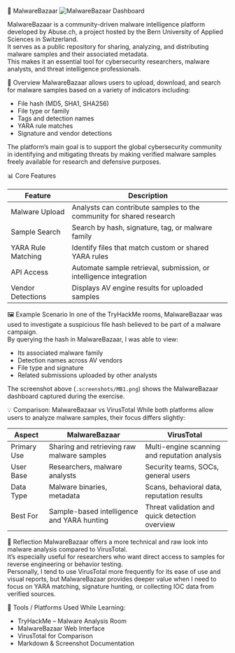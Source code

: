 🧩 MalwareBazaar
![MalwareBazaar Dashboard](.screenshots/MB1.png)

MalwareBazaar is a community-driven malware intelligence platform developed by Abuse.ch, a project hosted by the Bern University of Applied Sciences in Switzerland.  
It serves as a public repository for sharing, analyzing, and distributing malware samples and their associated metadata.  
This makes it an essential tool for cybersecurity researchers, malware analysts, and threat intelligence professionals.

🧠 Overview
MalwareBazaar allows users to upload, download, and search for malware samples based on a variety of indicators including:

- File hash (MD5, SHA1, SHA256)
- File type or family
- Tags and detection names
- YARA rule matches
- Signature and vendor detections

The platform’s main goal is to support the global cybersecurity community in identifying and mitigating threats by making verified malware samples freely available for research and defensive purposes.

📊 Core Features

Feature | Description
--- | ---
Malware Upload | Analysts can contribute samples to the community for shared research
Sample Search | Search by hash, signature, tag, or malware family
YARA Rule Matching | Identify files that match custom or shared YARA rules
API Access | Automate sample retrieval, submission, or intelligence integration
Vendor Detections | Displays AV engine results for uploaded samples

🖼️ Example Scenario
In one of the TryHackMe rooms, MalwareBazaar was used to investigate a suspicious file hash believed to be part of a malware campaign.  
By querying the hash in MalwareBazaar, I was able to view:

- Its associated malware family  
- Detection names across AV vendors  
- File type and signature  
- Related submissions uploaded by other analysts  

The screenshot above (`.screenshots/MB1.png`) shows the MalwareBazaar dashboard captured during the exercise.

💡 Comparison: MalwareBazaar vs VirusTotal
While both platforms allow users to analyze malware samples, their focus differs slightly:

Aspect | MalwareBazaar | VirusTotal
--- | --- | ---
Primary Use | Sharing and retrieving raw malware samples | Multi-engine scanning and reputation analysis
User Base | Researchers, malware analysts | Security teams, SOCs, general users
Data Type | Malware binaries, metadata | Scans, behavioral data, reputation results
Best For | Sample-based intelligence and YARA hunting | Threat validation and quick detection overview

🧠 Reflection
MalwareBazaar offers a more technical and raw look into malware analysis compared to VirusTotal.  
It’s especially useful for researchers who want direct access to samples for reverse engineering or behavior testing.  
Personally, I tend to use VirusTotal more frequently for its ease of use and visual reports, but MalwareBazaar provides deeper value when I need to focus on YARA matching, signature hunting, or collecting IOC data from verified sources.

🧰 Tools / Platforms Used While Learning:
- TryHackMe – Malware Analysis Room  
- MalwareBazaar Web Interface  
- VirusTotal for Comparison  
- Markdown & Screenshot Documentation
